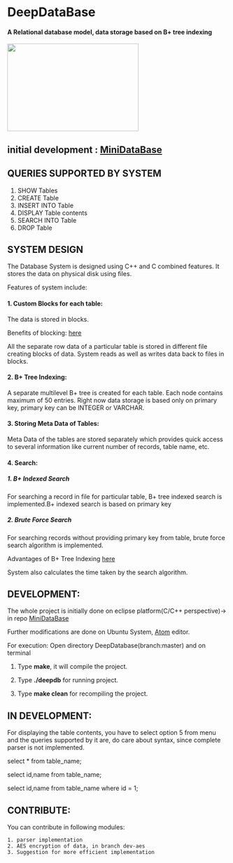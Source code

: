 # DeepDataBase

#### A Relational database model, data storage based on B+ tree indexing

<img src="https://github.com/msdeep14/DeepDataBase/blob/master/images/deepdb.png" width="300" height="200" />

## initial development : [MiniDataBase](https://github.com/msdeep14/MiniDataBase)

## QUERIES SUPPORTED BY SYSTEM
1. SHOW Tables
2. CREATE Table
3. INSERT INTO Table
4. DISPLAY Table contents
5. SEARCH INTO Table
6. DROP Table


## SYSTEM DESIGN
The Database System is designed using C++ and C combined features.
It stores the data on physical disk using files.

Features of system include:

#### 1. Custom Blocks for each table:
The data is stored in blocks.  

Benefits of blocking: [here](https://en.wikipedia.org/wiki/Block_(data_storage))

All the separate row data of a particular table is stored in different file creating blocks of data. System reads as well as writes data back to files in blocks.

#### 2. B+ Tree Indexing:
A separate multilevel B+ tree is created for each table. Each node contains maximum of 50 entries. Right now data storage  is based only on primary key, primary key can be INTEGER or VARCHAR.

#### 3. Storing Meta Data of Tables:
 Meta Data of the tables are stored separately which provides quick access to several information like current number of records, table name, etc.
 
#### 4. Search:

##### 1. B+ Indexed Search
 For searching a record in file for particular table, B+ tree indexed search is implemented.B+ indexed search is based on primary key
 
##### 2. Brute Force Search
For searching records without providing primary key from table, brute force search algorithm is implemented.
 
 Advantages of B+ Tree Indexing [here](https://www.tutorialcup.com/dbms/b-plus-tree.htm)
 
System also calculates the time taken by the search algorithm.
 
## DEVELOPMENT:
The whole project is initially done on eclipse platform(C/C++ perspective)-> in repo [MiniDataBase](https://github.com/msdeep14/MiniDataBase)

Further modifications are done on Ubuntu System, [Atom](https://atom.io/) editor.

For execution: Open directory DeepDatabase(branch:master) and on terminal

1. Type **make**, it will compile the project.
	
2. Type **./deepdb** for running project.
	
3. Type **make clean** for recompiling the project.

## IN DEVELOPMENT:
For displaying the table contents, you have to select option 5 from menu and the queries supported by it are, do care about syntax, since complete parser is not implemented.

select * from table_name;

select id,name from table_name;

select id,name from table_name where id = 1;

## CONTRIBUTE:
You can contribute in following modules:

	1. parser implementation
	2. AES encryption of data, in branch dev-aes
	3. Suggestion for more efficient implementation
 
